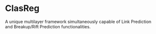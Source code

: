 # ClasReg
 A unique multilayer framework simultaneously capable of Link Prediction and Breakup/Rift Prediction functionalities.
